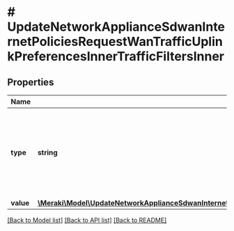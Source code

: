 # # UpdateNetworkApplianceSdwanInternetPoliciesRequestWanTrafficUplinkPreferencesInnerTrafficFiltersInner

## Properties

Name | Type | Description | Notes
------------ | ------------- | ------------- | -------------
**type** | **string** | Traffic filter type. Must be &#39;custom&#39;, &#39;major_application&#39;, &#39;application (NBAR)&#39;, if type is &#39;application&#39;, you can pass either an NBAR App Category or Application |
**value** | [**\Meraki\Model\UpdateNetworkApplianceSdwanInternetPoliciesRequestWanTrafficUplinkPreferencesInnerTrafficFiltersInnerValue**](UpdateNetworkApplianceSdwanInternetPoliciesRequestWanTrafficUplinkPreferencesInnerTrafficFiltersInnerValue.md) |  |

[[Back to Model list]](../../README.md#models) [[Back to API list]](../../README.md#endpoints) [[Back to README]](../../README.md)
